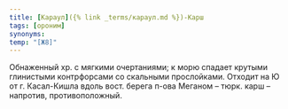 ```yaml
---
title: [Караул]({% link _terms/караул.md %})-Карш
tags: [ороним]
synonyms:
temp: "[Ж8]"
---
```


Обнаженный хр. с мягкими очертаниями; к морю спадает крутыми глинистыми
контрфорсами со скальными прослойками. Отходит на Ю от г. Касал-Кишла вдоль
вост. берега п-ова Меганом – тюрк. карш – напротив, противоположный.
